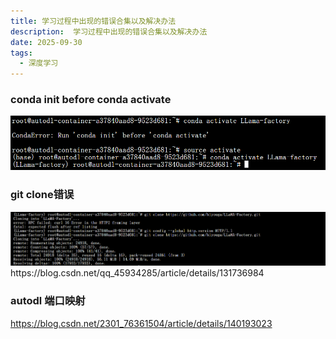 ```yaml
---
title: 学习过程中出现的错误合集以及解决办法
description:  学习过程中出现的错误合集以及解决办法
date: 2025-09-30
tags:
  - 深度学习
---
```


### conda init before conda activate
<img src="/public/error1.png">


### git clone错误
<img src="/public/error2.png">
https://blog.csdn.net/qq_45934285/article/details/131736984

### autodl 端口映射
https://blog.csdn.net/2301_76361504/article/details/140193023